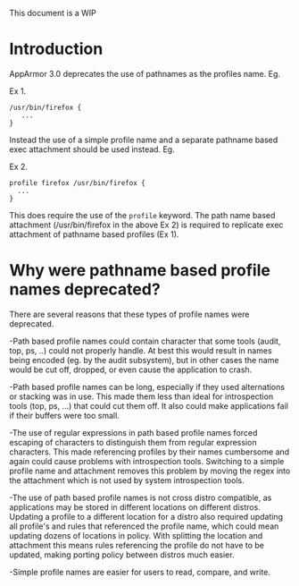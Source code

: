This document is a WIP

# Introduction

AppArmor 3.0 deprecates the use of pathnames as the profiles name. Eg.

Ex 1.
```
/usr/bin/firefox {
   ...
}
```

Instead the use of a simple profile name and a separate pathname based exec attachment should be used instead. Eg.

Ex 2.
```
profile firefox /usr/bin/firefox {
  ...
}
```

This does require the use of the ```profile``` keyword. The path name based attachment (/usr/bin/firefox in the above Ex 2) is required to replicate exec attachment of pathname based profiles (Ex 1).

# Why were pathname based profile names deprecated?

There are several reasons that these types of profile names were deprecated.

-Path based profile names could contain character that some tools (audit, top, ps, ..) could not properly handle. At best this would result in names being encoded (eg. by the audit subsystem), but in other cases the name would be cut off, dropped, or even cause the application to crash.

-Path based profile names can be long, especially if they used alternations or stacking was in use. This made them less than ideal for introspection tools (top, ps, ...) that could cut them off. It also could make applications fail if their buffers were too small.

-The use of regular expressions in path based profile names forced escaping of characters to distinguish them from regular expression characters. This made referencing profiles by their names cumbersome and again could cause problems with introspection tools. Switching to a simple profile name and attachment removes this problem by moving the regex into the attachment which is not used by system introspection tools.

-The use of path based profile names is not cross distro compatible, as applications may be stored in different locations on different distros. Updating a profile to a different location for a distro also required updating all profile's and rules that referenced the profile name, which could mean updating dozens of locations in policy. With splitting the location and attachment this means rules referencing the profile do not have to be updated, making porting policy between distros much easier.

-Simple profile names are easier for users to read, compare, and write.
